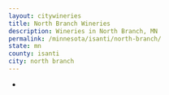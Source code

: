 ```yaml
---
layout: citywineries
title: North Branch Wineries
description: Wineries in North Branch, MN
permalink: /minnesota/isanti/north-branch/
state: mn
county: isanti
city: north branch
---
```

-
